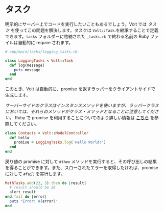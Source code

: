 # タスク

明示的にサーバー上でコードを実行したいこともあるでしょう。Volt では *タスク* を使ってこの問題を解決します。タスクは ```Volt::Task```.を継承することで定義できます。```tasks``` フォルダーに格納された ```_tasks.rb``` で終わる名前の Ruby ファイルは自動的に require されます。

```ruby
# app/main/tasks/logging_tasks.rb

class LoggingTasks < Volt::Task
  def log(message)
    puts message
  end
end
```

このとき、Volt は自動的に、promise を返すラッパーをクライアントサイドで生成します。

*サーバーサイドのクラスはインスタンスメソッドを使いますが、ラッパークラスにおいては、それらのメソッドがクラス・メソッドとなることに注意してください。* Ruby で promise を利用することについてのより詳しい情報は [こちら](http://opalrb.org/blog/2014/05/07/promises-in-opal/) を参照してください。

```ruby
class Contacts < Volt::ModelController
  def hello
    promise = LoggingTasks.log('Hello World!')
  end
end
```

戻り値の promise に対して ```#then``` メソッドを実行すると、その呼び出しの結果を得ることができます。また、スローされたエラーを取得したければ、promise に対して ```#fail``` を実行します。

```ruby
MathTasks.add(23, 5).then do |result|
  # result should be 28
  alert result
end.fail do |error|
  puts "Error: #{error}"
end
```

